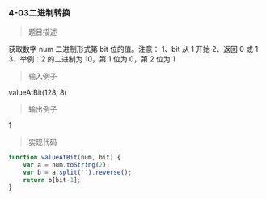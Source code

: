 ### 4-03二进制转换

> 题目描述

获取数字 num 二进制形式第 bit 位的值。注意：
1、bit 从 1 开始
2、返回 0 或 1
3、举例：2 的二进制为 10，第 1 位为 0，第 2 位为 1 

> 输入例子

valueAtBit(128, 8)

> 输出例子

1

> 实现代码

``` js
function valueAtBit(num, bit) {
	var a = num.toString(2);
    var b = a.split('').reverse();
    return b[bit-1];
}
```